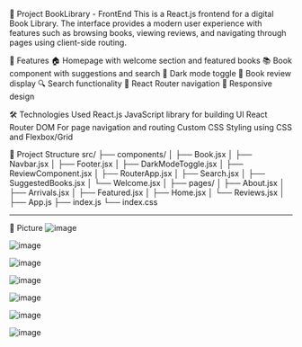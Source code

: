 📘 Project BookLibrary - FrontEnd
This is a React.js frontend for a digital Book Library. The interface provides a modern user experience with features such as browsing books, viewing reviews, and navigating through pages using client-side routing.

🚀 Features
🏠 Homepage with welcome section and featured books
📚 Book component with suggestions and search
🌙 Dark mode toggle
💬 Book review display
🔍 Search functionality
🔀 React Router navigation
📱 Responsive design

🛠️ Technologies Used
React.js	JavaScript library for building UI
React Router DOM	For page navigation and routing
Custom CSS	Styling using CSS and Flexbox/Grid


📁 Project Structure
src/
├── components/
│ ├── Book.jsx
│ ├── Navbar.jsx
│ ├── Footer.jsx
│ ├── DarkModeToggle.jsx
│ ├── ReviewComponent.jsx
│ ├── RouterApp.jsx
│ ├── Search.jsx
│ ├── SuggestedBooks.jsx
│ └── Welcome.jsx
│
├── pages/
│ ├── About.jsx
│ ├── Arrivals.jsx
│ ├── Featured.jsx
│ ├── Home.jsx
│ └── Reviews.jsx
│
├── App.js
├── index.js
└── index.css
_________________________________________________________________________________________
🚀 Picture
![image](https://github.com/user-attachments/assets/a7acef05-50f2-467f-883c-ffdbca631f7f)

![image](https://github.com/user-attachments/assets/97dba560-4ef4-4857-982b-f683650d38ad)

![image](https://github.com/user-attachments/assets/e37f7d56-3dc2-4a73-b081-11d6b2226f10)

![image](https://github.com/user-attachments/assets/657f2a23-9059-4c6d-9984-7cb1f82643a8)

![image](https://github.com/user-attachments/assets/637139d3-70d6-4740-8727-7ca404024930)

![image](https://github.com/user-attachments/assets/7a2d0414-75ab-4d70-8468-7e1e2d224d38)

![image](https://github.com/user-attachments/assets/142aa3b6-a4dc-449a-8746-0e11c2ed4794)


